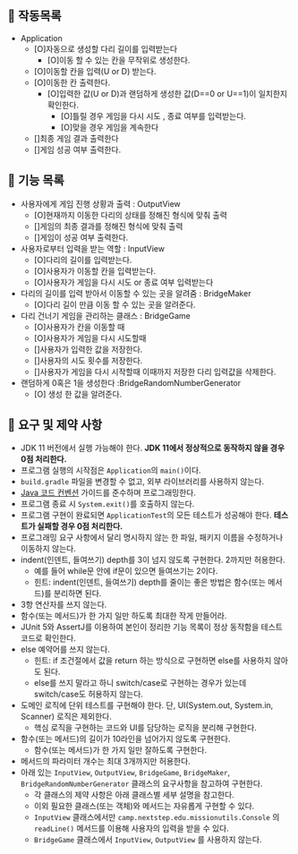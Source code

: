 ## 🚀 작동목록
- Application
  - [O]자동으로 생성할 다리 길이를 입력받는다
    - [O]이동 할 수 있는 칸을 무작위로 생성한다.
  - [O]이동할 칸을 입력(U or D) 받는다.
  - [O]이동한 칸 출력한다.
    - [O]입력한 값(U or D)과 랜덤하게 생성한 값(D==0 or U==1)이 일치한지 확인한다.
      - [O]틀릴 경우 게임을 다시 시도 , 종료 여부를 입력받는다.
      - [O]맞을 경우 게임을 계속한다
  - []최종 게임 결과 출력한다
  - []게임 성공 여부 출력한다.
## 🚀 기능 목록
- 사용자에게 게임 진행 상황과 출력 : OutputView
  - [O]현재까지 이동한 다리의 상태를 정해진 형식에 맞춰 출력
  - []게임의 최종 결과를 정해진 형식에 맞춰 출력 
  - []게임이 성공 여부 출력한다.
- 사용자로부터 입력을 받는 역할 : InputView
  - [O]다리의 길이를 입력받는다.
  - [O]사용자가 이동할 칸을 입력받는다.
  - [O]사용자가 게임을 다시 시도 or 종료 여부 입력받는다
- 다리의 길이를 입력 받아서 이동할 수 있는 곳을 알려줌 : BridgeMaker
  - [O]다리 길이 만큼 이동 할 수 있는 곳을 알려준다.
- 다리 건너기 게임을 관리하는 클래스 : BridgeGame
  - [O]사용자가 칸을 이동할 때 
  - [O]사용자가 게임을 다시 시도할때
  - []사용자가 입력한 값을 저장한다.
  - []사용자의 시도 횟수를 저장한다.
  - []사용자가 게임을 다시 시작할때 이때까지 저장한 다리 입력값을 삭제한다. 
- 랜덤하게 0혹은 1을 생성한다 :BridgeRandomNumberGenerator
  - [O] 생성 한 값을 알려준다. 

## 🚀 요구 및 제약 사항
- JDK 11 버전에서 실행 가능해야 한다. **JDK 11에서 정상적으로 동작하지 않을 경우 0점 처리한다.**
- 프로그램 실행의 시작점은 `Application`의 `main()`이다.
- `build.gradle` 파일을 변경할 수 없고, 외부 라이브러리를 사용하지 않는다.
- [Java 코드 컨벤션](https://github.com/woowacourse/woowacourse-docs/tree/master/styleguide/java) 가이드를 준수하며 프로그래밍한다.
- 프로그램 종료 시 `System.exit()`를 호출하지 않는다.
- 프로그램 구현이 완료되면 `ApplicationTest`의 모든 테스트가 성공해야 한다. **테스트가 실패할 경우 0점 처리한다.**
- 프로그래밍 요구 사항에서 달리 명시하지 않는 한 파일, 패키지 이름을 수정하거나 이동하지 않는다.
- indent(인덴트, 들여쓰기) depth를 3이 넘지 않도록 구현한다. 2까지만 허용한다.
  - 예를 들어 while문 안에 if문이 있으면 들여쓰기는 2이다.
  - 힌트: indent(인덴트, 들여쓰기) depth를 줄이는 좋은 방법은 함수(또는 메서드)를 분리하면 된다.
- 3항 연산자를 쓰지 않는다.
- 함수(또는 메서드)가 한 가지 일만 하도록 최대한 작게 만들어라.
- JUnit 5와 AssertJ를 이용하여 본인이 정리한 기능 목록이 정상 동작함을 테스트 코드로 확인한다.
- else 예약어를 쓰지 않는다.
  - 힌트: if 조건절에서 값을 return 하는 방식으로 구현하면 else를 사용하지 않아도 된다.
  - else를 쓰지 말라고 하니 switch/case로 구현하는 경우가 있는데 switch/case도 허용하지 않는다.
- 도메인 로직에 단위 테스트를 구현해야 한다. 단, UI(System.out, System.in, Scanner) 로직은 제외한다.
  - 핵심 로직을 구현하는 코드와 UI를 담당하는 로직을 분리해 구현한다.
- 함수(또는 메서드)의 길이가 10라인을 넘어가지 않도록 구현한다.
  - 함수(또는 메서드)가 한 가지 일만 잘하도록 구현한다.
- 메서드의 파라미터 개수는 최대 3개까지만 허용한다.
- 아래 있는 `InputView`, `OutputView`, `BridgeGame`, `BridgeMaker`, `BridgeRandomNumberGenerator` 클래스의 요구사항을 참고하여 구현한다.
  - 각 클래스의 제약 사항은 아래 클래스별 세부 설명을 참고한다.
  - 이외 필요한 클래스(또는 객체)와 메서드는 자유롭게 구현할 수 있다.
  - `InputView` 클래스에서만 `camp.nextstep.edu.missionutils.Console` 의 `readLine()` 메서드를 이용해 사용자의 입력을 받을 수 있다.
  - `BridgeGame` 클래스에서 `InputView`, `OutputView` 를 사용하지 않는다.